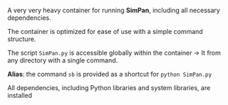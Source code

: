 A very very heavy container for running **SimPan**, including all necessary dependencies.

The container is optimized for ease of use with a simple command structure.

 The script `SimPan.py` is accessible globally within the container -> It from any directory with a single command.
  
**Alias**: the command `sb` is provided as a shortcut for `python SimPan.py`

All dependencies, including Python libraries and system libraries, are installed